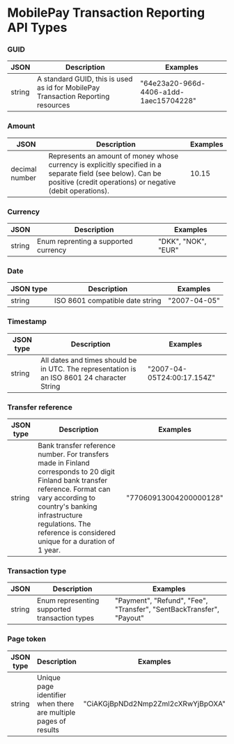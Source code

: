 # MobilePay Transaction Reporting API Types

### GUID

JSON | Description | Examples
----------- | --------- | -------
string | A standard GUID, this is used as id for MobilePay Transaction Reporting resources | "64e23a20-966d-4406-a1dd-1aec15704228"

### Amount
JSON | Description | Examples
----------- | --------- | -------
decimal number | Represents an amount of money whose currency is explicitly specified in a separate field (see below). Can be positive (credit operations) or negative (debit operations). | 10.15

### Currency

JSON | Description | Examples
----------- | --------- | -------
string | Enum reprenting a supported currency | "DKK", "NOK", "EUR"

### Date

JSON type | Description | Examples
----------- | --------- | -------
string | ISO 8601 compatible date string | "2007-04-05"

### Timestamp

JSON type | Description | Examples
----------- | --------- | -------
string | All dates and times should be in UTC. The representation is an ISO 8601 24 character String | "2007-04-05T24:00:17.154Z"


### Transfer reference

JSON type | Description | Examples
----------- | --------- | -------
string | Bank transfer reference number. For transfers made in Finland corresponds to 20 digit Finland bank transfer reference. Format can vary according to country's banking infrastructure regulations. The reference is considered unique for a duration of 1 year. | "77060913004200000128"

### Transaction type

JSON | Description | Examples
----------- | --------- | -------
string | Enum representing supported transaction types | "Payment", "Refund", "Fee", "Transfer", "SentBackTransfer", "Payout"

### Page token

JSON type | Description | Examples
----------- | --------- | -------
string | Unique page identifier when there are multiple pages of results | "CiAKGjBpNDd2Nmp2Zml2cXRwYjBpOXA"
